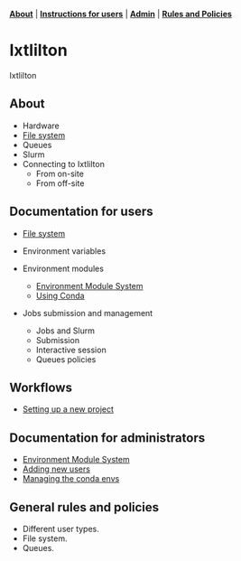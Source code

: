**[About](#About)** |
**[Instructions for users](#Instructions-for-users)** |
**[Admin](#Documentation-for-administrators)** |
**[Rules and Policies](#General-rules-and-policies)**

# Ixtlilton

Ixtlilton

## About

- Hardware
- [File system](docs/about/file_system.md)
- Queues
- Slurm
- Connecting to Ixtlilton
   - From on-site
   - From off-site

## Documentation for users

- [File system](docs/user/user_file_system.md)

- Environment variables

- Environment modules
    - [Environment Module System](docs/user/environment_modules.md)
    - [Using Conda](docs/user/anaconda.md)

- Jobs submission and management
    - Jobs and Slurm
    - Submission
    - Interactive session
    - Queues policies

## Workflows

- [Setting up a new project](docs/lab/new_project.md)

## Documentation for administrators

- [Environment Module System](docs/admin/environment_modules.md)
- [Adding new users](docs/admin/new_user.md)
- [Managing the conda envs](docs/admin/admin_conda.md)

## General rules and policies

- Different user types.
- File system.
- Queues.

